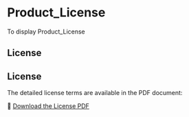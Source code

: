 # Product_License
To display Product_License
## License

## License

The detailed license terms are available in the PDF document:

📄 [Download the License PDF](./license.pdf)

